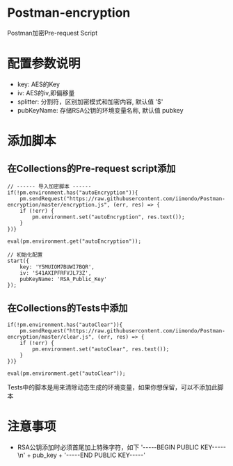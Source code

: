 # Postman-encryption
Postman加密Pre-request Script

# 配置参数说明
- key: AES的Key
- iv: AES的iv,即偏移量
- splitter: 分割符，区别加密模式和加密内容, 默认值 '$'
- pubKeyName: 存储RSA公钥的环境变量名称, 默认值 pubkey

# 添加脚本
## 在Collections的Pre-request script添加
```
// ------ 导入加密脚本 ------
if(!pm.environment.has("autoEncryption")){
    pm.sendRequest("https://raw.githubusercontent.com/iimondo/Postman-encryption/master/encryption.js", (err, res) => {
    if (!err) {
        pm.environment.set("autoEncryption", res.text());
    }
})}

eval(pm.environment.get("autoEncryption"));

// 初始化配置
start({
    key: 'Y5MUIOM7BUWI7BQR',
    iv: 'S41AXIPFRFVJL73Z',
    pubKeyName: 'RSA_Public_Key'
});
```
## 在Collections的Tests中添加
```
if(!pm.environment.has("autoClear")){
    pm.sendRequest("https://raw.githubusercontent.com/iimondo/Postman-encryption/master/clear.js", (err, res) => {
    if (!err) {
        pm.environment.set("autoClear", res.text());
    }
})}

eval(pm.environment.get("autoClear"));
```
Tests中的脚本是用来清除动态生成的环境变量，如果你想保留，可以不添加此脚本

# 注意事项
- RSA公钥添加时必须首尾加上特殊字符，如下
'-----BEGIN PUBLIC KEY-----\n' + pub_key + '-----END PUBLIC KEY-----'
